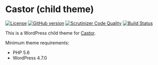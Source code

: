 # Castor (child theme)

[![License](https://img.shields.io/badge/license-MIT-blue.svg)](https://github.com/geminilabs/castor-child/blob/master/LICENSE)
[![GitHub version](https://badge.fury.io/gh/geminilabs%2Fcastor.svg)](https://badge.fury.io/gh/geminilabs%2Fcastor)
[![Scrutinizer Code Quality](https://scrutinizer-ci.com/g/geminilabs/castor-child/badges/quality-score.png?b=master)](https://scrutinizer-ci.com/g/geminilabs/castor-child/?branch=master)
[![Build Status](https://scrutinizer-ci.com/g/geminilabs/castor-child/badges/build.png?b=master)](https://scrutinizer-ci.com/g/geminilabs/castor-child/build-status/master)

This is a WordPress child theme for [Castor](https://github.com/geminilabs/castor).

Minimum theme requirements:

* PHP 5.6
* WordPress 4.7.0
